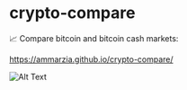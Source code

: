 # crypto-compare
📈 Compare bitcoin and bitcoin cash markets:

https://ammarzia.github.io/crypto-compare/

![Alt Text](https://i.imgur.com/PWCU6FT.gif)
